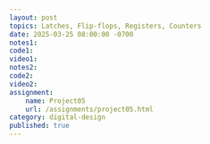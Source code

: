 ```yaml
---
layout: post
topics: Latches, Flip-flops, Registers, Counters
date: 2025-03-25 08:00:00 -0700
notes1: 
code1: 
video1: 
notes2: 
code2: 
video2: 
assignment: 
    name: Project05
    url: /assignments/project05.html
category: digital-design
published: true
---
```

